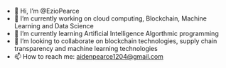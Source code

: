 - 👋 Hi, I’m @EzioPearce
- 👀 I’m currently working on cloud computing, Blockchain, Machine Learning and Data Science
- 🌱 I’m currently learning Artificial Intelligence Algorthmic programming
- 💞️ I’m looking to collaborate on blockchain technologies, supply chain transparency and machine learning technologies
- 📫 How to reach me: aidenpearce1204@gmail.com

<!---
EzioPearce/EzioPearce is a ✨ special ✨ repository because its `README.md` (this file) appears on your GitHub profile.
You can click the Preview link to take a look at your changes.
--->
